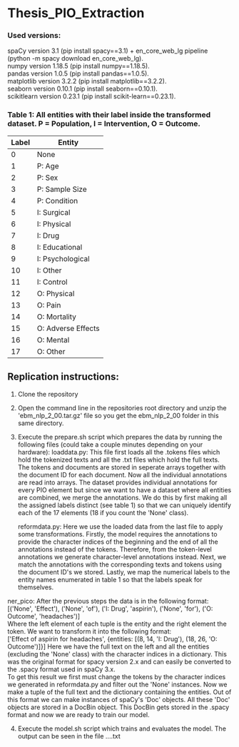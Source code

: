 # Thesis_PIO_Extraction

### Used versions:

 spaCy version 3.1 (pip install spacy==3.1) + en_core_web_lg pipeline (python -m spacy download en_core_web_lg).  
 numpy version 1.18.5 (pip install numpy==1.18.5).  
 pandas version 1.0.5 (pip install pandas==1.0.5).  
 matplotlib version 3.2.2 (pip install matplotlib==3.2.2).  
 seaborn version 0.10.1 (pip install seaborn==0.10.1).  
 scikitlearn version 0.23.1 (pip install scikit-learn==0.23.1).  
 
 ### Table 1: All entities with their label inside the transformed dataset. P = Population, I = Intervention, O = Outcome.
 
| Label | Entity             |
|-------|--------------------|
| 0     | None               |
| 1     | P: Age             |
| 2     | P: Sex             |
| 3     | P: Sample Size     |
| 4     | P: Condition       |
| 5     | I: Surgical        |
| 6     | I: Physical        |
| 7     | I: Drug            |
| 8     | I: Educational     |
| 9     | I: Psychological   |
| 10    | I: Other           |
| 11    | I: Control         |
| 12    | O: Physical        |
| 13	   | O: Pain            |
| 14    | O: Mortality       |
| 15    | O: Adverse Effects |
| 16    | O: Mental          |
| 17    | O: Other           |


## Replication instructions: 

1. Clone the repository
2. Open the command line in the repositories root directory and unzip the 'ebm_nlp_2_00.tar.gz' file so you get the ebm_nlp_2_00 folder in this same directory.
3. Execute the prepare.sh script which prepares the data by running the following files (could take a couple minutes depending on your hardware):
  loaddata.py: 
    This file first loads all the .tokens files which hold the tokenized texts and all the .txt files which hold the full texts.
    The tokens and documents are stored in seperate arrays together with the document ID for each document. Now all the individual annotations are read into arrays. 
    The dataset provides individual annotations for every PIO element but since we want to have a dataset where all entities are combined, we merge the annotations. 
    We do this by first making all the assigned labels distinct (see table 1) so that we can uniquely identify each of the 17 elements (18 if you count the 'None' class).
    
   reformdata.py: 
    Here we use the loaded data from the last file to apply some transformations. 
    Firstly, the model requires the annotations to provide the character indices of the beginning and the end of all the annotations instead of the tokens. 
    Therefore, from the token-level annotations we generate character-level annotations instead. 
    Next, we match the annotations with the corresponding texts and tokens using the document ID's we stored. 
    Lastly, we map the numerical labels to the entity names enumerated in table 1 so that the labels speak for themselves.
  
  ner_pico: 
   After the previous steps the data is in the following format:  
   [('None', 'Effect'), ('None', 'of'), ('I: Drug', 'aspirin'), ('None', 'for'), ('O: Outcome', 'headaches')]  
   Where the left element of each tuple is the entity and the right element the token. We want to transform it into the following format:  
   ['Effect of aspirin for headaches', {entities: [(8, 14, 'I: Drug'), (18, 26, 'O: Outcome')]}]
   Here we have the full text on the left and all the entities (excluding the 'None' class) with the character indices in a dictionary.
   This was the original format for spacy version 2.x and can easily be converted to the .spacy format used in spaCy 3.x.  
   To get this result we first must change the tokens by the character indices we generated in reformdata.py and filter out the 'None' instances. 
   Now we make a tuple of the full text and the dictionary containing the entities.
   Out of this format we can make instances of spaCy's 'Doc' objects. All these 'Doc' objects are stored in a DocBin object.
   This DocBin gets stored in the .spacy format and now we are ready to train our model.  
   
4. Execute the model.sh script which trains and evaluates the model.
 The output can be seen in the file ....txt
  
